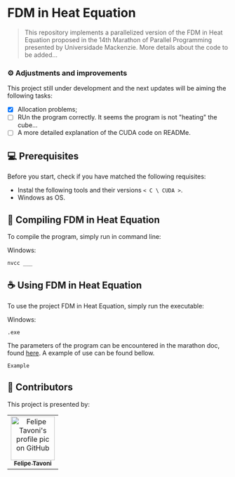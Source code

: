 # FDM in Heat Equation

> This repository implements a parallelized version of the FDM in Heat Equation proposed in the 14th Marathon of Parallel Programming presented by Universidade Mackenzie. More details about the code to be added...


### ⚙️ Adjustments and improvements

This project still under development and the next updates will be aiming the following tasks:

- [X] Allocation problems;
- [ ] RUn the program correctly. It seems the program is not "heating" the cube...
- [ ] A more detailed explanation of the CUDA code on READMe.

## 💻 Prerequisites

Before you start, check if you have matched the following requisites:
* Instal the following tools and their versions `< C \ CUDA >`.
* Windows as OS.

## 🚀 Compiling FDM in Heat Equation

To compile the program, simply run in command line:

Windows:
```
nvcc ___
```

## ☕ Using FDM in Heat Equation

To use the project FDM in Heat Equation, simply run the executable:

Windows:
```
.exe
```

The parameters of the program can be encountered in the marathon doc, found [here](). A example of use can be found bellow.

```
Example
```

## 🤝 Contributors

This project is presented by:

<table>
  <tr>
    <td align="center">
      <a href="#">
        <img src="https://avatars.githubusercontent.com/u/56005905?v=4" width="100px;" alt="Felipe Tavoni's profile pic on GitHub"/><br>
        <sub>
          <b>Felipe Tavoni</b>
        </sub>
      </a>
    </td>
  </tr>
</table>

<!-- ## 📝 License

This project is under a licence. Check the file [LICENSE](LICENSE.md) for more details. -->